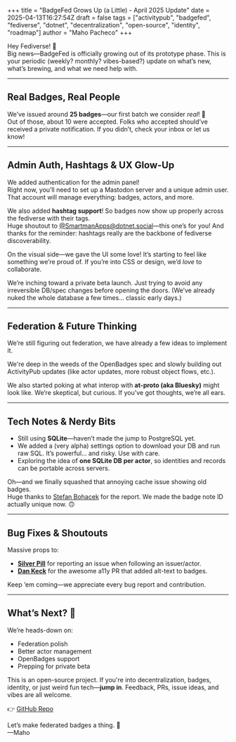 +++
title = "BadgeFed Grows Up (a Little) - April 2025 Update"
date = 2025-04-13T16:27:54Z
draft = false
tags = ["activitypub", "badgefed", "fediverse", "dotnet", "decentralization", "open-source", "identity", "roadmap"]
author = "Maho Pacheco"
+++

Hey Fediverse! 👋  
Big news—BadgeFed is officially growing out of its prototype phase. This is your periodic (weekly? monthly? vibes-based?) update on what’s new, what’s brewing, and what we need help with.

---

## Real Badges, Real People

We’ve issued around **25 badges**—our first batch we consider *real*! 🎉  
Out of those, about 10 were accepted. Folks who accepted should’ve received a private notification. If you didn’t, check your inbox or let us know!

---

## Admin Auth, Hashtags & UX Glow-Up

We added authentication for the admin panel!  
Right now, you’ll need to set up a Mastodon server and a unique admin user. That account will manage everything: badges, actors, and more.

We also added **hashtag support**! So badges now show up properly across the fediverse with their tags.  
Huge shoutout to [@SmartmanApps@dotnet.social](https://dotnet.social/@SmartmanApps)—this one’s for you! And thanks for the reminder: hashtags really are the backbone of fediverse discoverability.

On the visual side—we gave the UI some love! It’s starting to feel like something we’re proud of. If you’re into CSS or design, we’d *love* to collaborate.

We’re inching toward a private beta launch. Just trying to avoid any irreversible DB/spec changes before opening the doors. (We’ve already nuked the whole database a few times... classic early days.)

---

## Federation & Future Thinking

We’re still figuring out federation, we have already a few ideas to implement it.  

We're deep in the weeds of the OpenBadges spec and slowly building out ActivityPub updates (like actor updates, more robust object flows, etc.).

We also started poking at what interop with **at-proto (aka Bluesky)** might look like. We’re skeptical, but curious. If you’ve got thoughts, we’re all ears.

---

## Tech Notes & Nerdy Bits

- Still using **SQLite**—haven’t made the jump to PostgreSQL yet.
- We added a (very alpha) settings option to download your DB and run raw SQL. It’s powerful... and risky. Use with care.
- Exploring the idea of **one SQLite DB per actor**, so identities and records can be portable across servers.

Oh—and we finally squashed that annoying cache issue showing old badges.  
Huge thanks to [Stefan Bohacek](https://stefanbohacek.online/@stefan) for the report. We made the badge note ID actually unique now. 🙃

---

## Bug Fixes & Shoutouts

Massive props to:

- [**Silver Pill**](https://mitra.social/@silverpill) for reporting an issue when following an issuer/actor.
- [**Dan Keck**](https://a11y.social/@dankeck) for the awesome a11y PR that added alt-text to badges.

Keep ‘em coming—we appreciate every bug report and contribution.

---

## What’s Next? 📅

We’re heads-down on:

- Federation polish
- Better actor management
- OpenBadges support
- Prepping for private beta

This is an open-source project. If you're into decentralization, badges, identity, or just weird fun tech—**jump in**. Feedback, PRs, issue ideas, and vibes are all welcome.

👉 [GitHub Repo](https://github.com/tryvocalcat/badgefed)

Let’s make federated badges a thing. 🏅  
—Maho
